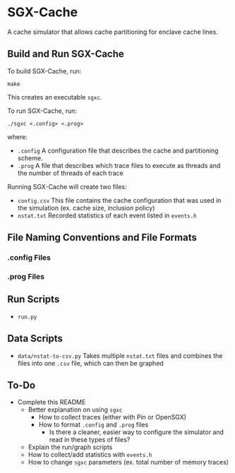# SGX-Cache
A cache simulator that allows cache partitioning for enclave cache lines.

## Build and Run SGX-Cache
To build SGX-Cache, run:
```
make
```
This creates an executable `sgxc`.

To run SGX-Cache, run:
```
./sgxc <.config> <.prog> 
```

where:
* `.config` A configuration file that describes the cache and partitioning scheme.
* `.prog` A file that describes which trace files to execute as threads and the number of threads of each trace

Running SGX-Cache will create two files:
* `config.csv` This file contains the cache configuration that was used in the simulation (ex. cache size, inclusion policy)
* `nstat.txt` Recorded statistics of each event listed in `events.h`

## File Naming Conventions and File Formats

### .config Files

### .prog Files

## Run Scripts
* `run.py`

## Data Scripts
* `data/nstat-to-csv.py` Takes multiple `nstat.txt` files and combines the files into one `.csv` file, which can then be graphed

## To-Do
* Complete this README
    * Better explanation on using `sgxc`
        * How to collect traces (either with Pin or OpenSGX)
        * How to format `.config` and `.prog` files
            * Is there a cleaner, easier way to configure the simulator and read in these types of files?
    * Explain the run/graph scripts
    * How to collect/add statistics with `events.h`
    * How to change `sgxc` parameters (ex. total number of memory traces)
